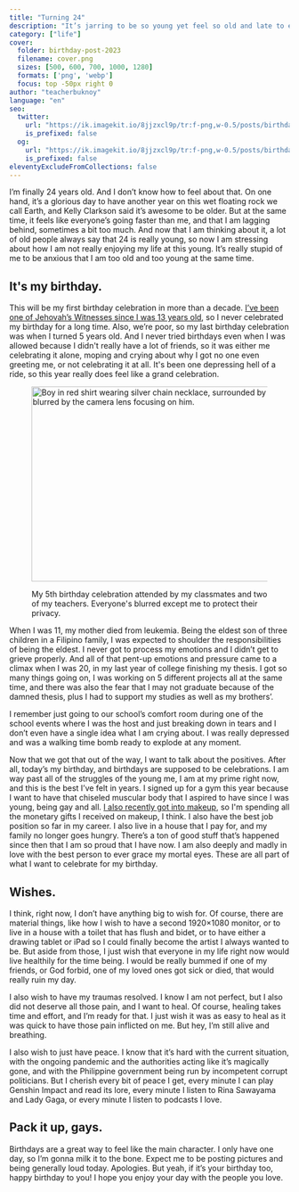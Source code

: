 ```yaml
---
title: "Turning 24"
description: "It’s jarring to be so young yet feel so old and late to everything life has to offer."
category: ["life"]
cover:
  folder: birthday-post-2023
  filename: cover.png
  sizes: [500, 600, 700, 1000, 1280]
  formats: ['png', 'webp']
  focus: top -50px right 0
author: "teacherbuknoy"
language: "en"
seo:
  twitter:
    url: "https://ik.imagekit.io/8jjzxcl9p/tr:f-png,w-0.5/posts/birthday-post-2023/twitter.png"
    is_prefixed: false
  og:
    url: "https://ik.imagekit.io/8jjzxcl9p/tr:f-png,w-0.5/posts/birthday-post-2023/og.png"
    is_prefixed: false
eleventyExcludeFromCollections: false
---
```


I’m finally 24 years old. And I don’t know how to feel about that. On one hand, it’s a glorious day to have another year on this wet floating rock we call Earth, and Kelly Clarkson said it’s awesome to be older. But at the same time, it feels like everyone’s going faster than me, and that I am lagging behind, sometimes a bit too much. And now that I am thinking about it, a lot of old people always say that 24 is really young, so now I am stressing about how I am not really enjoying my life at this young. It’s really stupid of me to be anxious that I am too old and too young at the same time.

## It's my birthday.
This will be my first birthday celebration in more than a decade. [I’ve been one of Jehovah’s Witnesses since I was 13 years old](/writing/en/i-am-coming-out/), so I never celebrated my birthday for a long time. Also, we’re poor, so my last birthday celebration was when I turned 5 years old. And I never tried birthdays even when I was allowed because I didn't really have a lot of friends, so it was either me celebrating it alone, moping and crying about why I got no one even greeting me, or not celebrating it at all. It's been one depressing hell of a ride, so this year really does feel like a grand celebration.

<figure class="image">
  <picture>
    <source
      srcset="
        https://ik.imagekit.io/8jjzxcl9p//tr:f-avif,w-500/posts/birthday-post-2023/5th-birthday.jpg   500w,
        https://ik.imagekit.io/8jjzxcl9p//tr:f-avif,w-600/posts/birthday-post-2023/5th-birthday.jpg   600w,
        https://ik.imagekit.io/8jjzxcl9p//tr:f-avif,w-700/posts/birthday-post-2023/5th-birthday.jpg   700w,
        https://ik.imagekit.io/8jjzxcl9p//tr:f-avif,w-1000/posts/birthday-post-2023/5th-birthday.jpg 1000w,
        https://ik.imagekit.io/8jjzxcl9p//tr:f-avif,w-1280/posts/birthday-post-2023/5th-birthday.jpg 1280w
      "
      type="image/avif"
      sizes="
        (max-width: 500px) 500w, 
        (max-width: 600px) 600w, 
        (max-width: 700px) 700w, 
        (max-width: 1000px) 1000w, 
        (max-width: 1280px) 1280w"
      width="600"
      height="350"
    />
    <img
      src="https://ik.imagekit.io/8jjzxcl9p/posts/birthday-post-2023/5th-birthday.jpg"
      alt="Boy in red shirt wearing silver chain necklace, surrounded by his friends that are blurred by the camera lens focusing on him."
      width="1000"
      height="562.5"
      loading="lazy"
    />
  </picture>
  <figcaption>
    <p>My 5th birthday celebration attended by my classmates and two of my teachers. Everyone's blurred except me to protect their privacy.</p>
  </figcaption>
</figure>


When I was 11, my mother died from leukemia. Being the eldest son of three children in a Filipino family, I was expected to shoulder the responsibilities of being the eldest. I never got to process my emotions and I didn’t get to grieve properly. And all of that pent-up emotions and pressure came to a climax when I was 20, in my last year of college finishing my thesis. I got so many things going on, I was working on 5 different projects all at the same time, and there was also the fear that I may not graduate because of the damned thesis, plus I had to support my studies as well as my brothers’. 

I remember just going to our school’s comfort room during one of the school events where I was the host and just breaking down in tears and I don’t even have a single idea what I am crying about. I was really depressed and was a walking time bomb ready to explode at any moment.

Now that we got that out of the way, I want to talk about the positives. After all, today’s my birthday, and birthdays are supposed to be celebrations. I am way past all of the struggles of the young me, I am at my prime right now, and this is the best I’ve felt in years. I signed up for a gym this year because I want to have that chiseled muscular body that I aspired to have since I was young, being gay and all. [I also recently got into makeup](/writing/en/king-of-the-night/), so I'm spending all the monetary gifts I received on makeup, I think. I also have the best job position so far in my career. I also live in a house that I pay for, and my family no longer goes hungry. There’s a ton of good stuff that’s happened since then that I am so proud that I have now. I am also deeply and madly in love with the best person to ever grace my mortal eyes. These are all part of what I want to celebrate for my birthday.

## Wishes.

I think, right now, I don’t have anything big to wish for. Of course, there are material things, like how I wish to have a second 1920×1080 monitor, or to live in a house with a toilet that has flush and bidet, or to have either a drawing tablet or iPad so I could finally become the artist I always wanted to be. But aside from those, I just wish that everyone in my life right now would live healthily for the time being. I would be really bummed if one of my friends, or God forbid, one of my loved ones got sick or died, that would really ruin my day.

I also wish to have my traumas resolved. I know I am not perfect, but I also did not deserve all those pain, and I want to heal. Of course, healing takes time and effort, and I’m ready for that. I just wish it was as easy to heal as it was quick to have those pain inflicted on me. But hey, I’m still alive and breathing. 

I also wish to just have peace. I know that it’s hard with the current situation, with the ongoing pandemic and the authorities acting like it’s magically gone, and with the Philippine government being run by incompetent corrupt politicians. But I cherish every bit of peace I get, every minute I can play Genshin Impact and read its lore, every minute I listen to Rina Sawayama and Lady Gaga, or every minute I listen to podcasts I love. 

## Pack it up, gays.

Birthdays are a great way to feel like the main character. I only have one day, so I’m gonna milk it to the bone. Expect me to be posting pictures and being generally loud today. Apologies. But yeah, if it’s your birthday too, happy birthday to you! I hope you enjoy your day with the people you love.